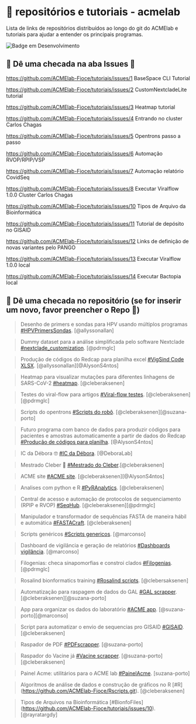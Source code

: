 # 🏁 repositórios e tutoriais - acmelab

Lista de links de repositórios distribuídos ao longo do git do ACMElab e tutoriais para ajudar a entender os principais programas.

![Badge em Desenvolvimento](http://img.shields.io/static/v1?label=STATUS&message=EM%20DESENVOLVIMENTO&color=GREEN&style=for-the-badge)

## 🚧 Dê uma checada na aba Issues 🚧

https://github.com/ACMElab-Fioce/tutoriais/issues/1 BaseSpace CLI Tutorial

https://github.com/ACMElab-Fioce/tutoriais/issues/2 CustomNextcladeLite tutorial

https://github.com/ACMElab-Fioce/tutoriais/issues/3 Heatmap tutorial

https://github.com/ACMElab-Fioce/tutoriais/issues/4 Entrando no cluster Carlos Chagas

https://github.com/ACMElab-Fioce/tutoriais/issues/5 Opentrons passo a passo

https://github.com/ACMElab-Fioce/tutoriais/issues/6 Automação RVOP/RPIP/VSP

https://github.com/ACMElab-Fioce/tutoriais/issues/7 Automação relatório CovidSeq

https://github.com/ACMElab-Fioce/tutoriais/issues/8 Executar Viralflow 1.0.0 Cluster Carlos Chagas

https://github.com/ACMElab-Fioce/tutoriais/issues/10 Tipos de Arquivo da Bioinformática

https://github.com/ACMElab-Fioce/tutoriais/issues/11 Tutorial de depósito no GISAID

https://github.com/ACMElab-Fioce/tutoriais/issues/12 Links de definição de novas variantes pelo PANGO

https://github.com/ACMElab-Fioce/tutoriais/issues/13 Executar Viralflow 1.0.0 local

https://github.com/ACMElab-Fioce/tutoriais/issues/14 Executar Bactopia local

## 🔨 Dê uma checada no repositório (se for inserir um novo, favor preencher o Repo 🥶)

> Desenho de primers e sondas para HPV usando múltiplos programas [#HPVPrimersSondas](https://github.com/ACMElab-Fioce/HPVprimersprobes.git). [@allyssonallan]

> Dummy dataset para a análise simplificada pelo software Nextclade [#nextclade_customization](https://github.com/ACMElab-Fioce/nextclade_customization.git). [@pdrmglc]

> Produção de códigos do Redcap para planilha excel [#VigSind Code XLSX](https://github.com/ACMElab-Fioce/VigSindExc.git). [@allyssonallan][@AlysonS4ntos]

> Heatmap para visualizar mutações para diferentes linhagens de SARS-CoV-2 [#heatmap](https://github.com/ACMElab-Fioce/heatmap.git). [@cleberaksenen]

> Testes do viral-flow para artigos [#Viral-flow testes](https://github.com/ACMElab-Fioce/ViralFlow-testes.git). [@cleberaksenen][@pdrmglc]

> Scripts do opentrons [#Scripts do robô](https://github.com/ACMElab-Fioce/OpentronsScripts.git). [@cleberaksenen][@suzana-porto]

> Futuro programa com banco de dados para produzir códigos para pacientes e amostras automaticamente a partir de dados do Redcap [#Produção de códigos para planilha](https://github.com/ACMElab-Fioce/VigSindDB.git). [@AlysonS4ntos]

> IC da Débora 🤓 [#IC da Débora](https://github.com/ACMElab-Fioce/ICDeb.git). [@DeboraLab]

> Mestrado Cleber 🥸 [#Mestrado do Cleber](https://github.com/ACMElab-Fioce/mestrado-cleber.git).[@cleberaksenen]

> ACME site [#ACME site](https://github.com/ACMElab-Fioce/ACMEsite.git). [@cleberaksenen][@AlysonS4ntos]

> Analises com python e R [#PyRAnalytics](https://github.com/ACMElab-Fioce/PyRAnalytics.git). [@cleberaksenen]

> Central de acesso e automação de protocolos de sequenciamento (RPIP e RVOP) [#SeqHub](https://github.com/ACMElab-Fioce/SeqHub.git). [@cleberaksenen][@pdrmglc]

> Manipulador e transformador de sequências FASTA de maneira hábil e automática [#FASTACraft](https://github.com/ACMElab-Fioce/FASTACraft.git). [@cleberaksenen]

> Scripts genéricos [#Scripts genericos](https://github.com/ACMElab-Fioce/scripts_genericos.git). [@marconso]

> Dashboard de vigilância e geração de relatórios [#Dashboards vigilância](https://github.com/ACMElab-Fioce/Vig_Dashboard.git). [@marconso]

> Filogenias: checa sinapomorfias e constroi clados [#Filogenias](https://github.com/ACMElab-Fioce/Filogenias.git). [@pdrmglc]

> Rosalind bionformatics training [#Rosalind scripts](https://github.com/ACMElab-Fioce/Rosalind.git). [@clebersaksenen]

> Automatização para raspagem de dados do GAL [#GAL scrapper](https://github.com/ACMElab-Fioce/Raspador.git). [@cleberaksenen][@suzana-porto]

> App para organizar os dados do laboratório [#ACME app](https://github.com/ACMElab-Fioce/AcmeApp.git). [@suzana-porto][@marconso]

> Script para automatizar o envio de sequencias pro GISAID [#GISAID](https://github.com/ACMElab-Fioce/GISAID_utils.git). [@cleberaksenen]

> Raspador de PDF [#PDFscrapper](https://github.com/ACMElab-Fioce/PDFmanipHSJ.git). [@suzana-porto]

> Raspador do Vacine já [#Vacine scrapper](https://github.com/ACMElab-Fioce/pdfmanipulator_vacineja.git). [@suzana-porto][@cleberaksenen]

> Painel Acme: utilitários para o ACME lab [#PainelAcme](https://github.com/ACMElab-Fioce/PainelAcme.git). [suzana-porto]

> Algoritmos de análise de dados e construção de gráficos no R [#R] (https://github.com/ACMElab-Fioce/Rscripts.git). [@cleberaksenen]

> Tipos de Arquivos na Bioinformática [#BionfoFiles] (https://github.com/ACMElab-Fioce/tutoriais/issues/10). [@rayratargdy]
